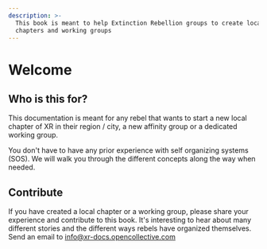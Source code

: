 ```yaml
---
description: >-
  This book is meant to help Extinction Rebellion groups to create local
  chapters and working groups
---
```


# Welcome

## Who is this for?

This documentation is meant for any rebel that wants to start a new local chapter of XR in their region / city, a new affinity group or a dedicated working group.

You don't have to have any prior experience with self organizing systems \(SOS\). We will walk you through the different concepts along the way when needed.

## Contribute

If you have created a local chapter or a working group, please share your experience and contribute to this book. It's interesting to hear about many different stories and the different ways rebels have organized themselves. Send an email to info@xr-docs.opencollective.com





